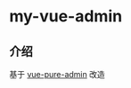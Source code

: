 <h1>my-vue-admin</h1>

## 介绍

基于 [vue-pure-admin](https://github.com/pure-admin/vue-pure-admin) 改造




